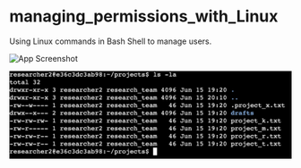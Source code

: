 # managing_permissions_with_Linux
Using Linux commands in Bash Shell to manage users.

<img src="" alt="App Screenshot" width="600">

![Image](https://github.com/AxelVx1/managing_permissions_with_Linux/blob/main/Linux1.png?raw=true)
